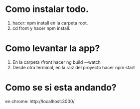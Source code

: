 # Como instalar todo.

1. hacer: npm install en la carpeta root.
2. cd front y hacer npm install.

# Como levantar la app?

1. En la carpeta /front hacer ng build --watch 
2. Desde otra terminal, en la raiz del proyecto hacer npm start

# Como se si esta andando?

en chrome: http://localhost:3000/

